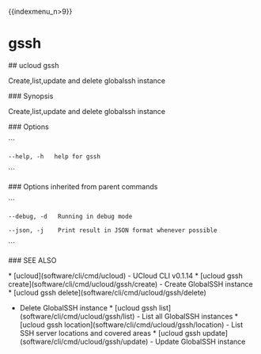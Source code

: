 {{indexmenu_n>9}}

# gssh

\#\# ucloud gssh

Create,list,update and delete globalssh instance

\#\#\# Synopsis

Create,list,update and delete globalssh instance

\#\#\# Options

\`\`\`

``` 
--help, -h   help for gssh 
```

\`\`\`

\#\#\# Options inherited from parent commands

\`\`\`

``` 
--debug, -d   Running in debug mode 
```

``` 
--json, -j    Print result in JSON format whenever possible 
```

\`\`\`

\#\#\# SEE ALSO

\* \[ucloud\](software/cli/cmd/ucloud) - UCloud CLI v0.1.14 \* \[ucloud
gssh create\](software/cli/cmd/ucloud/gssh/create) - Create GlobalSSH
instance \* \[ucloud gssh delete\](software/cli/cmd/ucloud/gssh/delete)
- Delete GlobalSSH instance \* \[ucloud gssh
list\](software/cli/cmd/ucloud/gssh/list) - List all GlobalSSH instances
\* \[ucloud gssh location\](software/cli/cmd/ucloud/gssh/location) -
List SSH server locations and covered areas \* \[ucloud gssh
update\](software/cli/cmd/ucloud/gssh/update) - Update GlobalSSH
instance
